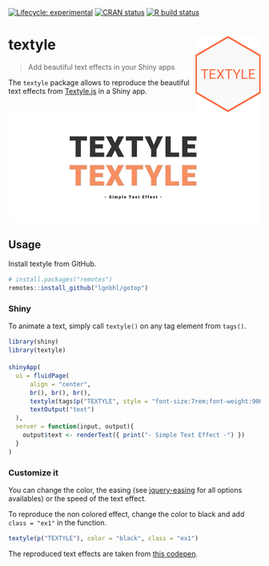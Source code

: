 
<!-- README.md is generated from README.Rmd. Please edit that file -->

<!-- badges: start -->

[![Lifecycle:
experimental](https://img.shields.io/badge/lifecycle-experimental-orange.svg)](https://www.tidyverse.org/lifecycle/#experimental)
[![CRAN
status](https://www.r-pkg.org/badges/version/textyle)](https://CRAN.R-project.org/package=textyle)
[![R build
status](https://github.com/lgnbhl/textyle/workflows/R-CMD-check/badge.svg)](https://github.com/lgnbhl/textyle/actions)
<!-- badges: end -->

# textyle <img src="man/figures/logo.png" align="right" />

> Add beautiful text effects in your Shiny apps

The `textyle` package allows to reproduce the beautiful text effects
from [Textyle.js](https://github.com/mycreatesite/Textyle.js/) in a
Shiny app.

![](man/figures/textyle_example.gif)

## Usage

Install textyle from GitHub.

``` r
# install.packages("remotes")
remotes::install_github("lgnbhl/gotop")
```

### Shiny

To animate a text, simply call `textyle()` on any tag element from
`tags()`.

``` r
library(shiny)
library(textyle)
 
shinyApp(
  ui = fluidPage(
      align = "center",
      br(), br(), br(),
      textyle(tags$p("TEXTYLE", style = "font-size:7rem;font-weight:900;")),
      textOutput("text")
  ),
  server = function(input, output){
    output$text <- renderText({ print("- Simple Text Effect -") })
  }
)
```

### Customize it

You can change the color, the easing (see
[jquery-easing](http://gsgd.co.uk/sandbox/jquery/easing/) for all
options availables) or the speed of the text effect.

To reproduce the non colored effect, change the color to black and add
`class = "ex1"` in the function.

``` r
textyle(p("TEXTYLE"), color = "black", class = "ex1")
```

The reproduced text effects are taken from [this
codepen](https://codepen.io/mycreatesite/pen/vvpmgy).

